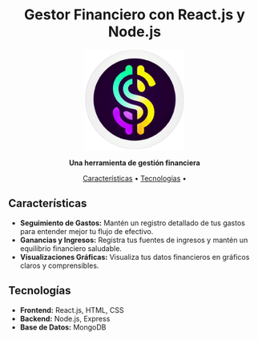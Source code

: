 <h1 align="center">Gestor Financiero con React.js y Node.js</h1>

<p align="center">
  <img src="./frontend/public/logo.png" alt="Logo de la Aplicación" width="200"/>
</p>

<p align="center">
  <strong>Una herramienta de gestión financiera</strong>
</p>

<p align="center">
  <a href="#características">Características</a> •
  <a href="#tecnologías">Tecnologías</a> •
</p>

## Características

- **Seguimiento de Gastos:** Mantén un registro detallado de tus gastos para entender mejor tu flujo de efectivo.
- **Ganancias y Ingresos:** Registra tus fuentes de ingresos y mantén un equilibrio financiero saludable.
- **Visualizaciones Gráficas:** Visualiza tus datos financieros en gráficos claros y comprensibles.

## Tecnologías

- **Frontend:** React.js, HTML, CSS
- **Backend:** Node.js, Express
- **Base de Datos:** MongoDB
